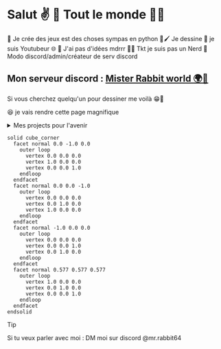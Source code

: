 
# Salut ✌️ 🤗 Tout le monde 🦅🌟

🧠 Je crée des jeux est des choses sympas en python 
🎨🖌️ Je dessine 
🌟 je suis Youtubeur 🌐
🤣 J'ai pas d'idées mdrrr 
🍷🤓 Tkt je suis pas un Nerd 
🤡 Modo discord/admin/créateur de serv discord 

## Mon serveur discord : [Mister Rabbit world 🌍🌟](https://discord.gg/zqNBgKxRsy)

Si vous cherchez quelqu'un pour dessiner me voilà 😁👏

😆 je vais rendre cette page magnifique 

<details>

<summary>Mes projects pour l'avenir</summary>

### Liste :

- un fan game super mario et aywen ( oui )
- une maps Gmod vraiment cool
- un jeux 2d de plateforme avec le moteur godot 

</details>

```stl
solid cube_corner
  facet normal 0.0 -1.0 0.0
    outer loop
      vertex 0.0 0.0 0.0
      vertex 1.0 0.0 0.0
      vertex 0.0 0.0 1.0
    endloop
  endfacet
  facet normal 0.0 0.0 -1.0
    outer loop
      vertex 0.0 0.0 0.0
      vertex 0.0 1.0 0.0
      vertex 1.0 0.0 0.0
    endloop
  endfacet
  facet normal -1.0 0.0 0.0
    outer loop
      vertex 0.0 0.0 0.0
      vertex 0.0 0.0 1.0
      vertex 0.0 1.0 0.0
    endloop
  endfacet
  facet normal 0.577 0.577 0.577
    outer loop
      vertex 1.0 0.0 0.0
      vertex 0.0 1.0 0.0
      vertex 0.0 0.0 1.0
    endloop
  endfacet
endsolid
```

> [!TIP]
> Si tu veux parler avec moi : DM moi sur discord @mr.rabbit64





<!---
MisterRabbitYT/MisterRabbitYT is a ✨ special ✨ repository because its `README.md` (this file) appears on your GitHub profile.
You can click the Preview link to take a look at your changes.
--->
